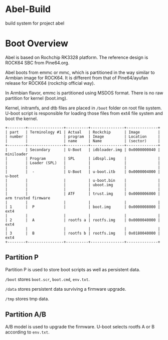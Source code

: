 # Abel-Build

build system for project abel

# Boot Overview

Abel is based on Rochchip RK3328 platform. The reference design is ROCK64 SBC from Pine64.org.

Abel boots from emmc or mmc, which is partitioned in the way similar to Armbian image for ROCK64. It is different from that of Pine64/ayufan release for ROCK64 (rockchip official way).

In Armbian flavor, emmc is partitioned using MSDOS format. There is no raw partition for kernel (boot.img). 

Kernel, initramfs, and dtb files are placed in `/boot` folder on root file system. U-boot script is responsible for loading those files from ext4 file system and boot the kernel.


```
+--------+----------------+----------+---------------+--------------+
| part   | Terminology #1 | Actual   | Rockchip      | Image        |
| number |                | program  | Image         | Location     |
|        |                | name     | Name          | (sector)     |
+--------+----------------+----------+---------------+--------------+
|        | Secondary      | U-Boot   | idbloader.img | 0x0000000040 | miniloader
|        | Program        | SPL      | idbspl.img    |              |
|        | Loader (SPL)   |          |               |              |
|        |                |          |               |              |
|        |  -             | U-Boot   | u-boot.itb    | 0x0000004000 | u-boot
|        |                |          | u-boot.bin    |              |
|        |                |          | uboot.img     |              | 
|        |                |          |               |              |
|        |                | ATF      | trust.img     | 0x0000006000 | arm trusted firmware
|        |                |          |               |              |
| 1      |  P             |          | boot.img      | 0x0000008000 | ext4
|        |                |          |               |              |
| 2      |  A             | rootfs a | rootfs.img    | 0x0000040000 | ext4
|        |                |          |               |              |
| 3      |  B             | rootfs b | rootfs.img    | 0x0180040000 | ext4
+--------+----------------+----------+---------------+--------------+
```

## Partition P

Partition P is used to store boot scripts as well as persistent data.

`/boot` stores `boot.scr`, `boot.cmd`, `env.txt`.

`/data` stores persistent data surviving a firmware upgrade.

`/tmp` stores tmp data.

## Partition A/B

A/B model is used to upgrade the firmware. U-boot selects rootfs A or B according to `env.txt`.














